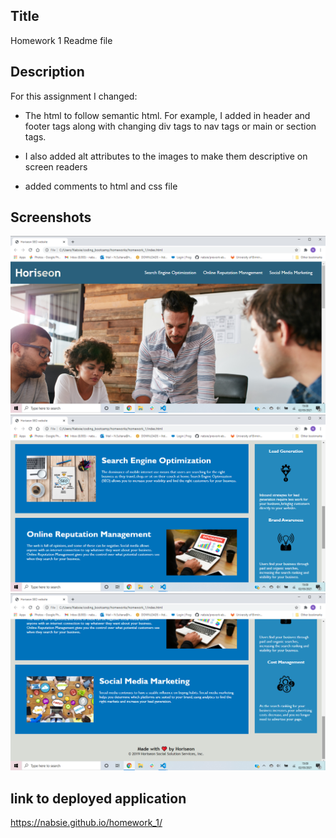 ## Title
Homework 1 Readme file
## Description
For this assignment I changed:
* The html to follow semantic html. For example, I added in header and footer tags along with changing div tags to nav tags or main or section tags.

* I also added alt attributes to the images to make them descriptive on screen readers

* added comments to html and css file


## Screenshots
![screenshot1](./assets/images/Screenshot-1.png)
![screenshot2](./assets/images/Screenshot-2.png)
![screenshot3](./assets/images/Screenshot-3.png)


## link to deployed application
https://nabsie.github.io/homework_1/